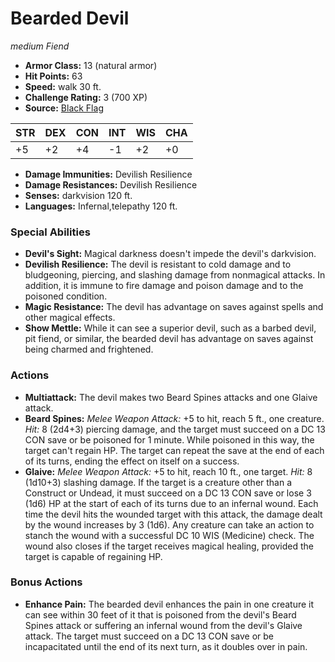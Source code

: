# Bearded Devil

*medium* *Fiend*

- **Armor Class:** 13 (natural armor)
- **Hit Points:** 63 
- **Speed:** walk 30 ft.
- **Challenge Rating:** 3 (700 XP)
- **Source:** [Black Flag](https://koboldpress.com/kpstore/product/tovrpg-pg-mv/)

| STR | DEX | CON | INT | WIS | CHA |
| --- | --- | --- | --- | --- | --- |
| +5 | +2 | +4 | -1 | +2 | +0 |

- **Damage Immunities:** Devilish Resilience
- **Damage Resistances:** Devilish Resilience
- **Senses:** darkvision 120 ft.
- **Languages:** Infernal,telepathy 120 ft.

### Special Abilities

- **Devil's Sight:** Magical darkness doesn't impede the devil's darkvision.
- **Devilish Resilience:** The devil is resistant to cold damage and to bludgeoning, piercing, and slashing damage from nonmagical attacks. In addition, it is immune to fire damage and poison damage and to the poisoned condition.
- **Magic Resistance:** The devil has advantage on saves against spells and other magical effects.
- **Show Mettle:** While it can see a superior devil, such as a barbed devil, pit fiend, or similar, the bearded devil has advantage on saves against being charmed and frightened.

### Actions

- **Multiattack:** The devil makes two Beard Spines attacks and one Glaive attack.
- **Beard Spines:** _Melee Weapon Attack:_ +5 to hit, reach 5 ft., one creature. _Hit:_ 8 (2d4+3) piercing damage, and the target must succeed on a DC 13 CON save or be poisoned for 1 minute. While poisoned in this way, the target can't regain HP. The target can repeat the save at the end of each of its turns, ending the effect on itself on a success.
- **Glaive:** _Melee Weapon Attack:_ +5 to hit, reach 10 ft., one target. _Hit:_ 8 (1d10+3) slashing damage. If the target is a creature other than a Construct or Undead, it must succeed on a DC 13 CON save or lose 3 (1d6) HP at the start of each of its turns due to an infernal wound. Each time the devil hits the wounded target with this attack, the damage dealt by the wound increases by 3 (1d6). Any creature can take an action to stanch the wound with a successful DC 10 WIS (Medicine) check. The wound also closes if the target receives magical healing, provided the target is capable of regaining HP.

### Bonus Actions

- **Enhance Pain:** The bearded devil enhances the pain in one creature it can see within 30 feet of it that is poisoned from the devil's Beard Spines attack or suffering an infernal wound from the devil's Glaive attack. The target must succeed on a DC 13 CON save or be incapacitated until the end of its next turn, as it doubles over in pain.
